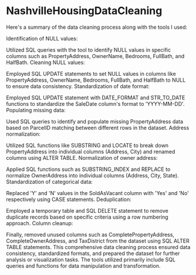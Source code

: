# NashvilleHousingDataCleaning


Here's a summary of the data cleaning process along with the tools I used:

Identification of NULL values:

Utilized SQL queries with the tool to identify NULL values in specific columns such as PropertyAddress, OwnerName, Bedrooms, FullBath, and HalfBath.
Cleaning NULL values:

Employed SQL UPDATE statements to set NULL values in columns like PropertyAddress, OwnerName, Bedrooms, FullBath, and HalfBath to NULL to ensure data consistency.
Standardization of date format:

Employed SQL UPDATE statement with DATE_FORMAT and STR_TO_DATE functions to standardize the SaleDate column's format to 'YYYY-MM-DD'.
Populating missing data:

Used SQL queries to identify and populate missing PropertyAddress data based on ParcelID matching between different rows in the dataset.
Address normalization:

Utilized SQL functions like SUBSTRING and LOCATE to break down PropertyAddress into individual columns (Address, City) and renamed columns using ALTER TABLE.
Normalization of owner address:

Applied SQL functions such as SUBSTRING_INDEX and REPLACE to normalize OwnerAddress into individual columns (Address, City, State).
Standardization of categorical data:

Replaced 'Y' and 'N' values in the SoldAsVacant column with 'Yes' and 'No' respectively using CASE statements.
Deduplication:

Employed a temporary table and SQL DELETE statement to remove duplicate records based on specific criteria using a row numbering approach.
Column cleanup:

Finally, removed unused columns such as CompletePropertyAddress, CompleteOwnerAddress, and TaxDistrict from the dataset using SQL ALTER TABLE statements.
This comprehensive data cleaning process ensured data consistency, standardized formats, and prepared the dataset for further analysis or visualization tasks. The tools utilized primarily include SQL queries and functions for data manipulation and transformation.
